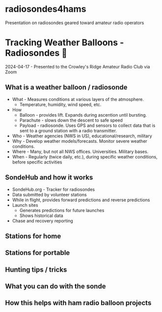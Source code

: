 # radiosondes4hams
Presentation on radiosondes geared toward amateur radio operators

# Tracking Weather Balloons - Radiosondes 🎈
2024-04-17 - Presented to the Crowley's Ridge Amateur Radio Club via Zoom

## What is a weather balloon / radiosonde
* What - Measures conditions at various layers of the atmosphere.
  * Temperature, humidity, wind speed, etc.
* How
  * Balloon - provides lift. Expands during ascention until bursting.
  * Parachute - slows down the descent to safe speed
  * Payload - radiosonde. Uses GPS and sensors to collect data that is sent to a ground station with a radio transmitter.
* Who - Weather agencies (NWS in US), educational/research, military
* Why - Develop weather models/forecasts. Monitor severe weather conditions.
* Where - Many, but not all NWS offices. Universities. Military bases.
* When - Regularly (twice daily, etc.), during specific weather conditions, before specific activities

## SondeHub and how it works
* SondeHub.org - Tracker for radiosondes
* Data submitted by volunteer stations
* While in flight, provides forward predictions and reverse predictions
* Launch sites
  * Generates predictions for future launches
  * Shows historical data
* Chase and recovery reporting


## Stations for home
## Stations for portable
## Hunting tips / tricks
## What you can do with the sonde
## How this helps with ham radio balloon projects
